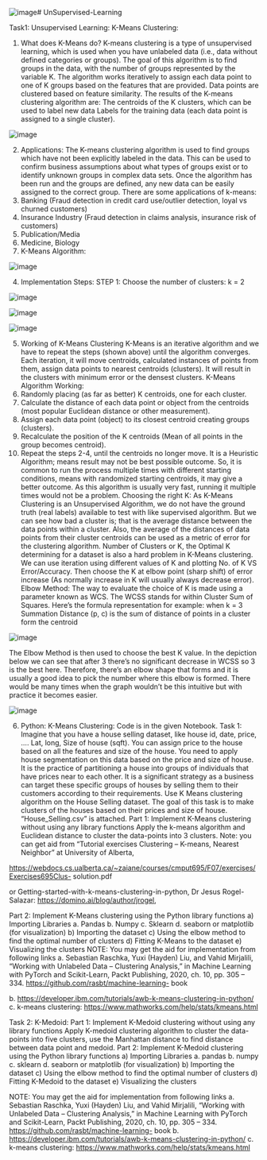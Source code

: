 ![image](https://github.com/rohit546/UnSupervised-Learning/assets/100420859/be5b5029-1ebf-4c02-8686-91d85ecc864e)# UnSupervised-Learning

Task1:
Unsupervised Learning: K-Means Clustering:
1. What does K-Means do?
K-means clustering is a type of unsupervised learning, which is used when you have unlabeled data (i.e.,
data without defined categories or groups). The goal of this algorithm is to find groups in the data, with the
number of groups represented by the variable K. The algorithm works iteratively to assign each data point
to one of K groups based on the features that are provided. Data points are clustered based on feature
similarity. The results of the K-means clustering algorithm are: The centroids of the K clusters, which can
be used to label new data Labels for the training data (each data point is assigned to a single cluster).

![image](https://github.com/rohit546/UnSupervised-Learning/assets/100420859/2433fc87-14e3-4318-9a13-98eec2a83c23)

2. Applications:
The K-means clustering algorithm is used to find groups which have not been explicitly labeled
in the data. This can be used to confirm business assumptions about what types of groups exist or
to identify unknown groups in complex data sets. Once the algorithm has been run and the groups
are defined, any new data can be easily assigned to the correct group. There are some applications
of k-means:
1. Banking (Fraud detection in credit card use/outlier detection, loyal vs churned customers)
2. Insurance Industry (Fraud detection in claims analysis, insurance risk of customers)
3. Publication/Media
4. Medicine, Biology
3. K-Means Algorithm:

![image](https://github.com/rohit546/UnSupervised-Learning/assets/100420859/0ed76ab4-3089-40db-882a-7240c8fd080b)

4. Implementation Steps:
STEP 1: Choose the number of clusters: k = 2

![image](https://github.com/rohit546/UnSupervised-Learning/assets/100420859/b4195d84-6286-4e54-b907-c0c3413def60)


![image](https://github.com/rohit546/UnSupervised-Learning/assets/100420859/9f9c2290-2377-4fc1-bb5f-64bbeb558eba)


![image](https://github.com/rohit546/UnSupervised-Learning/assets/100420859/114056e7-3a75-44f6-bbd8-44282829d8f6)


5. Working of K-Means Clustering
K-Means is an iterative algorithm and we have to repeat the steps (shown above) until the
algorithm converges. Each iteration, it will move centroids, calculated instances of points from
them, assign data points to nearest centroids (clusters). It will result in the clusters with minimum
error or the densest clusters.
K-Means Algorithm Working:
1. Randomly placing (as far as better) K centroids, one for each cluster.
2. Calculate the distance of each data point or object from the centroids (most popular
Euclidean distance or other measurement).
3. Assign each data point (object) to its closest centroid creating groups (clusters).
4. Recalculate the position of the K centroids (Mean of all points in the group becomes
centroid).
5. Repeat the steps 2-4, until the centroids no longer move.
It is a Heuristic Algorithm; means result may not be best possible outcome. So, it is common to
run the process multiple times with different starting conditions, means with randomized starting
centroids, it may give a better outcome. As this algorithm is usually very fast, running it multiple
times would not be a problem.
Choosing the right K:
As K-Means Clustering is an Unsupervised Algorithm, we do not have the ground truth (real
labels) available to test with like supervised algorithm.
But we can see how bad a cluster is; that is the average distance between the data points within a
cluster. Also, the average of the distances of data points from their cluster centroids can be used
as a metric of error for the clustering algorithm.
Number of Clusters or K, the Optimal K determining for a dataset is also a hard problem in K-Means clustering.
 We can use iteration using different values of K and plotting No. of K VS
Error/Accuracy. Then choose the K at elbow point (sharp shift) of error increase (As normally
increase in K will usually always decrease error).
Elbow Method:
The way to evaluate the choice of K is made using a parameter known as WCS. The WCSS
stands for within Cluster Sum of Squares. Here’s the formula representation for example:
when k = 3
Summation Distance (p, c) is the sum of distance of points in a cluster form the centroid

![image](https://github.com/rohit546/UnSupervised-Learning/assets/100420859/e5974ac1-f9da-4b8e-9db9-128858d6c95a)

The Elbow Method is then used to choose the best K value. In the depiction below we can see
that after 3 there’s no significant decrease in WCSS so 3 is the best here. Therefore, there’s an
elbow shape that forms and it is usually a good idea to pick the number where this elbow is
formed. There would be many times when the graph wouldn’t be this intuitive but with practice it
becomes easier.


![image](https://github.com/rohit546/UnSupervised-Learning/assets/100420859/ce57b264-7b6d-4fdc-baf5-4cb2ac26028b)

6. Python: K-Means Clustering:
Code is in the given Notebook.
Task 1:
Imagine that you have a house selling dataset, like house id, date, price, .... Lat, long, Size of
house (sqft). You can assign price to the house based on all the features and size of the house.
You need to apply house segmentation on this data based on the price and size of house. It is the
practice of partitioning a house into groups of individuals that have prices near to each other. It is
a significant strategy as a business can target these specific groups of houses by selling them to
their customers according to their requirements.
Use K Means clustering algorithm on the House Selling dataset. The goal of this task is to make
clusters of the houses based on their prices and size of house.
“House_Selling.csv” is attached.
Part 1:
Implement K-Means clustering without using any library functions
Apply the k-means algorithm and Euclidean distance to cluster the data-points into 3 clusters.
Note: you can get aid from “Tutorial exercises Clustering – K-means, Nearest Neighbor” at
University of Alberta,

https://webdocs.cs.ualberta.ca/~zaiane/courses/cmput695/F07/exercises/Exercises695Clus-
solution.pdf

or Getting-started-with-k-means-clustering-in-python, Dr Jesus Rogel-Salazar:
https://domino.ai/blog/author/jrogel,

Part 2:
Implement K-Means clustering using the Python library functions
a) Importing Libraries
a. Pandas
b. Numpy
c. Sklearn
d. seaborn or matplotlib (for visualization)
b) Importing the dataset
c) Using the elbow method to find the optimal number of clusters
d) Fitting K-Means to the dataset
e) Visualizing the clusters
NOTE: You may get the aid for implementation from following links
a. Sebastian Raschka, Yuxi (Hayden) Liu, and Vahid Mirjalili, “Working with Unlabeled Data –
Clustering Analysis,” in Machine Learning with PyTorch and Scikit-Learn, Packt Publishing,
2020, ch. 10, pp. 305 – 334. https://github.com/rasbt/machine-learning- book


b. https://developer.ibm.com/tutorials/awb-k-means-clustering-in-python/
c. k-means clustering: https://www.mathworks.com/help/stats/kmeans.html

Task 2:
K-Medoid:
Part 1: Implement K-Medoid clustering without using any library functions
Apply K-medoid clustering algorithm to cluster the data-points into five clusters, use the
Manhattan distance to find distance between data point and medoid.
Part 2: Implement K-Medoid clustering using the Python library functions
a) Importing Libraries
a. pandas
b. numpy
c. sklearn
d. seaborn or matplotlib (for visualization)
b) Importing the dataset
c) Using the elbow method to find the optimal number of clusters
d) Fitting K-Medoid to the dataset
e) Visualizing the clusters

NOTE: You may get the aid for implementation from following links
a. Sebastian Raschka, Yuxi (Hayden) Liu, and Vahid Mirjalili, “Working with Unlabeled Data –
Clustering Analysis,” in Machine Learning with PyTorch and Scikit-Learn, Packt Publishing,
2020, ch. 10, pp. 305 – 334. https://github.com/rasbt/machine-learning- book
b. https://developer.ibm.com/tutorials/awb-k-means-clustering-in-python/
c. k-means clustering: https://www.mathworks.com/help/stats/kmeans.html







